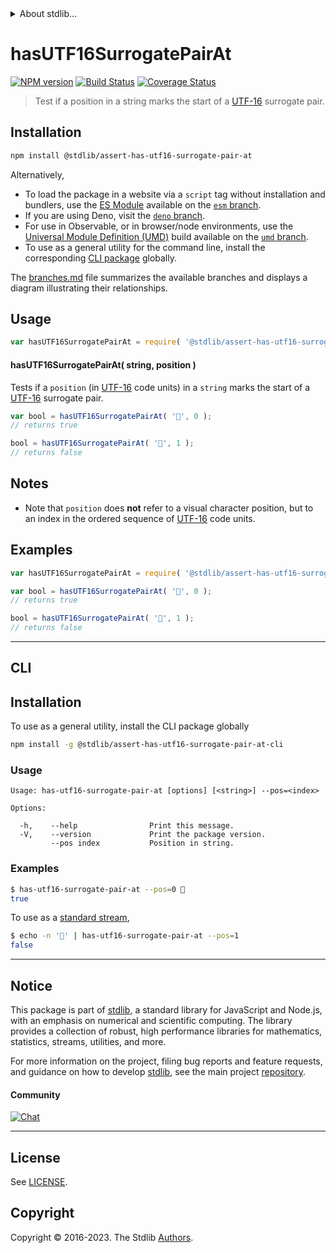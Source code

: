 <!--

@license Apache-2.0

Copyright (c) 2020 The Stdlib Authors.

Licensed under the Apache License, Version 2.0 (the "License");
you may not use this file except in compliance with the License.
You may obtain a copy of the License at

   http://www.apache.org/licenses/LICENSE-2.0

Unless required by applicable law or agreed to in writing, software
distributed under the License is distributed on an "AS IS" BASIS,
WITHOUT WARRANTIES OR CONDITIONS OF ANY KIND, either express or implied.
See the License for the specific language governing permissions and
limitations under the License.

-->


<details>
  <summary>
    About stdlib...
  </summary>
  <p>We believe in a future in which the web is a preferred environment for numerical computation. To help realize this future, we've built stdlib. stdlib is a standard library, with an emphasis on numerical and scientific computation, written in JavaScript (and C) for execution in browsers and in Node.js.</p>
  <p>The library is fully decomposable, being architected in such a way that you can swap out and mix and match APIs and functionality to cater to your exact preferences and use cases.</p>
  <p>When you use stdlib, you can be absolutely certain that you are using the most thorough, rigorous, well-written, studied, documented, tested, measured, and high-quality code out there.</p>
  <p>To join us in bringing numerical computing to the web, get started by checking us out on <a href="https://github.com/stdlib-js/stdlib">GitHub</a>, and please consider <a href="https://opencollective.com/stdlib">financially supporting stdlib</a>. We greatly appreciate your continued support!</p>
</details>

# hasUTF16SurrogatePairAt

[![NPM version][npm-image]][npm-url] [![Build Status][test-image]][test-url] [![Coverage Status][coverage-image]][coverage-url] <!-- [![dependencies][dependencies-image]][dependencies-url] -->

> Test if a position in a string marks the start of a [UTF-16][utf-16] surrogate pair.

<section class="installation">

## Installation

```bash
npm install @stdlib/assert-has-utf16-surrogate-pair-at
```

Alternatively,

-   To load the package in a website via a `script` tag without installation and bundlers, use the [ES Module][es-module] available on the [`esm` branch][esm-url].
-   If you are using Deno, visit the [`deno` branch][deno-url].
-   For use in Observable, or in browser/node environments, use the [Universal Module Definition (UMD)][umd] build available on the [`umd` branch][umd-url].
-   To use as a general utility for the command line, install the corresponding [CLI package][cli-section] globally.

The [branches.md][branches-url] file summarizes the available branches and displays a diagram illustrating their relationships.

</section>

<section class="usage">

## Usage

```javascript
var hasUTF16SurrogatePairAt = require( '@stdlib/assert-has-utf16-surrogate-pair-at' );
```

#### hasUTF16SurrogatePairAt( string, position )

Tests if a `position` (in [UTF-16][utf-16] code units) in a `string` marks the start of a [UTF-16][utf-16] surrogate pair.

```javascript
var bool = hasUTF16SurrogatePairAt( '🌷', 0 );
// returns true

bool = hasUTF16SurrogatePairAt( '🌷', 1 );
// returns false
```

</section>

<!-- /.usage -->

<section class="notes">

## Notes

-   Note that `position` does **not** refer to a visual character position, but to an index in the ordered sequence of [UTF-16][utf-16] code units.

</section>

<!-- /.notes -->

<section class="examples">

## Examples

<!-- eslint no-undef: "error" -->

```javascript
var hasUTF16SurrogatePairAt = require( '@stdlib/assert-has-utf16-surrogate-pair-at' );

var bool = hasUTF16SurrogatePairAt( '🌷', 0 );
// returns true

bool = hasUTF16SurrogatePairAt( '🌷', 1 );
// returns false

```

</section>

<!-- /.examples -->

* * *

<section class="cli">

## CLI

<section class="installation">

## Installation

To use as a general utility, install the CLI package globally

```bash
npm install -g @stdlib/assert-has-utf16-surrogate-pair-at-cli
```

</section>

<!-- CLI usage documentation. -->

<section class="usage">

### Usage

```text
Usage: has-utf16-surrogate-pair-at [options] [<string>] --pos=<index>

Options:

  -h,    --help                Print this message.
  -V,    --version             Print the package version.
         --pos index           Position in string.
```

</section>

<!-- /.usage -->

<section class="examples">

### Examples

```bash
$ has-utf16-surrogate-pair-at --pos=0 🌷
true
```

To use as a [standard stream][standard-streams],

```bash
$ echo -n '🌷' | has-utf16-surrogate-pair-at --pos=1
false
```

</section>

<!-- /.examples -->

</section>

<!-- /.cli -->

<!-- Section for related `stdlib` packages. Do not manually edit this section, as it is automatically populated. -->

<section class="related">

</section>

<!-- /.related -->

<!-- Section for all links. Make sure to keep an empty line after the `section` element and another before the `/section` close. -->


<section class="main-repo" >

* * *

## Notice

This package is part of [stdlib][stdlib], a standard library for JavaScript and Node.js, with an emphasis on numerical and scientific computing. The library provides a collection of robust, high performance libraries for mathematics, statistics, streams, utilities, and more.

For more information on the project, filing bug reports and feature requests, and guidance on how to develop [stdlib][stdlib], see the main project [repository][stdlib].

#### Community

[![Chat][chat-image]][chat-url]

---

## License

See [LICENSE][stdlib-license].


## Copyright

Copyright &copy; 2016-2023. The Stdlib [Authors][stdlib-authors].

</section>

<!-- /.stdlib -->

<!-- Section for all links. Make sure to keep an empty line after the `section` element and another before the `/section` close. -->

<section class="links">

[npm-image]: http://img.shields.io/npm/v/@stdlib/assert-has-utf16-surrogate-pair-at.svg
[npm-url]: https://npmjs.org/package/@stdlib/assert-has-utf16-surrogate-pair-at

[test-image]: https://github.com/stdlib-js/assert-has-utf16-surrogate-pair-at/actions/workflows/test.yml/badge.svg?branch=main
[test-url]: https://github.com/stdlib-js/assert-has-utf16-surrogate-pair-at/actions/workflows/test.yml?query=branch:main

[coverage-image]: https://img.shields.io/codecov/c/github/stdlib-js/assert-has-utf16-surrogate-pair-at/main.svg
[coverage-url]: https://codecov.io/github/stdlib-js/assert-has-utf16-surrogate-pair-at?branch=main

<!--

[dependencies-image]: https://img.shields.io/david/stdlib-js/assert-has-utf16-surrogate-pair-at.svg
[dependencies-url]: https://david-dm.org/stdlib-js/assert-has-utf16-surrogate-pair-at/main

-->

[chat-image]: https://img.shields.io/gitter/room/stdlib-js/stdlib.svg
[chat-url]: https://app.gitter.im/#/room/#stdlib-js_stdlib:gitter.im

[stdlib]: https://github.com/stdlib-js/stdlib

[stdlib-authors]: https://github.com/stdlib-js/stdlib/graphs/contributors

[cli-section]: https://github.com/stdlib-js/assert-has-utf16-surrogate-pair-at#cli
[cli-url]: https://github.com/stdlib-js/assert-has-utf16-surrogate-pair-at/tree/cli
[@stdlib/assert-has-utf16-surrogate-pair-at]: https://github.com/stdlib-js/assert-has-utf16-surrogate-pair-at/tree/main

[umd]: https://github.com/umdjs/umd
[es-module]: https://developer.mozilla.org/en-US/docs/Web/JavaScript/Guide/Modules

[deno-url]: https://github.com/stdlib-js/assert-has-utf16-surrogate-pair-at/tree/deno
[umd-url]: https://github.com/stdlib-js/assert-has-utf16-surrogate-pair-at/tree/umd
[esm-url]: https://github.com/stdlib-js/assert-has-utf16-surrogate-pair-at/tree/esm
[branches-url]: https://github.com/stdlib-js/assert-has-utf16-surrogate-pair-at/blob/main/branches.md

[stdlib-license]: https://raw.githubusercontent.com/stdlib-js/assert-has-utf16-surrogate-pair-at/main/LICENSE

[utf-16]: https://en.wikipedia.org/wiki/UTF-16

[standard-streams]: https://en.wikipedia.org/wiki/Standard_streams

</section>

<!-- /.links -->

